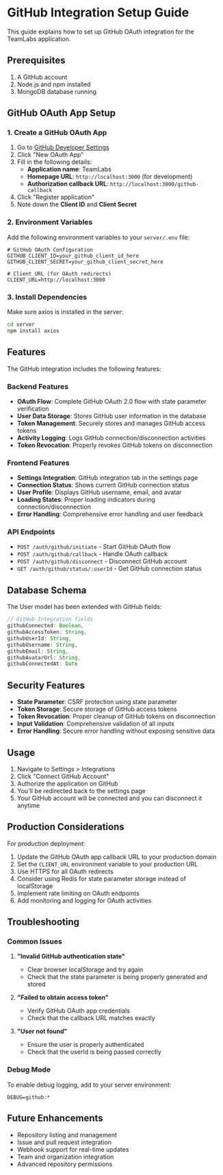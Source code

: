 # GitHub Integration Setup Guide

This guide explains how to set up GitHub OAuth integration for the TeamLabs application.

## Prerequisites

1. A GitHub account
2. Node.js and npm installed
3. MongoDB database running

## GitHub OAuth App Setup

### 1. Create a GitHub OAuth App

1. Go to [GitHub Developer Settings](https://github.com/settings/developers)
2. Click "New OAuth App"
3. Fill in the following details:
   - **Application name**: TeamLabs
   - **Homepage URL**: `http://localhost:3000` (for development)
   - **Authorization callback URL**: `http://localhost:3000/github-callback`
4. Click "Register application"
5. Note down the **Client ID** and **Client Secret**

### 2. Environment Variables

Add the following environment variables to your `server/.env` file:

```env
# GitHub OAuth Configuration
GITHUB_CLIENT_ID=your_github_client_id_here
GITHUB_CLIENT_SECRET=your_github_client_secret_here

# Client URL (for OAuth redirects)
CLIENT_URL=http://localhost:3000
```

### 3. Install Dependencies

Make sure axios is installed in the server:

```bash
cd server
npm install axios
```

## Features

The GitHub integration includes the following features:

### Backend Features
- **OAuth Flow**: Complete GitHub OAuth 2.0 flow with state parameter verification
- **User Data Storage**: Stores GitHub user information in the database
- **Token Management**: Securely stores and manages GitHub access tokens
- **Activity Logging**: Logs GitHub connection/disconnection activities
- **Token Revocation**: Properly revokes GitHub tokens on disconnection

### Frontend Features
- **Settings Integration**: GitHub integration tab in the settings page
- **Connection Status**: Shows current GitHub connection status
- **User Profile**: Displays GitHub username, email, and avatar
- **Loading States**: Proper loading indicators during connection/disconnection
- **Error Handling**: Comprehensive error handling and user feedback

### API Endpoints

- `POST /auth/github/initiate` - Start GitHub OAuth flow
- `POST /auth/github/callback` - Handle OAuth callback
- `POST /auth/github/disconnect` - Disconnect GitHub account
- `GET /auth/github/status/:userId` - Get GitHub connection status

## Database Schema

The User model has been extended with GitHub fields:

```javascript
// GitHub Integration fields
githubConnected: Boolean,
githubAccessToken: String,
githubUserId: String,
githubUsername: String,
githubEmail: String,
githubAvatarUrl: String,
githubConnectedAt: Date
```

## Security Features

- **State Parameter**: CSRF protection using state parameter
- **Token Storage**: Secure storage of GitHub access tokens
- **Token Revocation**: Proper cleanup of GitHub tokens on disconnection
- **Input Validation**: Comprehensive validation of all inputs
- **Error Handling**: Secure error handling without exposing sensitive data

## Usage

1. Navigate to Settings > Integrations
2. Click "Connect GitHub Account"
3. Authorize the application on GitHub
4. You'll be redirected back to the settings page
5. Your GitHub account will be connected and you can disconnect it anytime

## Production Considerations

For production deployment:

1. Update the GitHub OAuth app callback URL to your production domain
2. Set the `CLIENT_URL` environment variable to your production URL
3. Use HTTPS for all OAuth redirects
4. Consider using Redis for state parameter storage instead of localStorage
5. Implement rate limiting on OAuth endpoints
6. Add monitoring and logging for OAuth activities

## Troubleshooting

### Common Issues

1. **"Invalid GitHub authentication state"**
   - Clear browser localStorage and try again
   - Check that the state parameter is being properly generated and stored

2. **"Failed to obtain access token"**
   - Verify GitHub OAuth app credentials
   - Check that the callback URL matches exactly

3. **"User not found"**
   - Ensure the user is properly authenticated
   - Check that the userId is being passed correctly

### Debug Mode

To enable debug logging, add to your server environment:

```env
DEBUG=github:*
```

## Future Enhancements

- Repository listing and management
- Issue and pull request integration
- Webhook support for real-time updates
- Team and organization integration
- Advanced repository permissions 